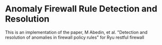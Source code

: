 # Anomaly Firewall Rule Detection and Resolution
This is an implementation of the paper, M Abedin, et al. "Detection and resolution of anomalies in firewall policy rules" for Ryu restful firewall
